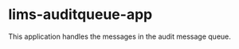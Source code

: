 lims-auditqueue-app
===================

This application handles the messages in the audit message queue.
